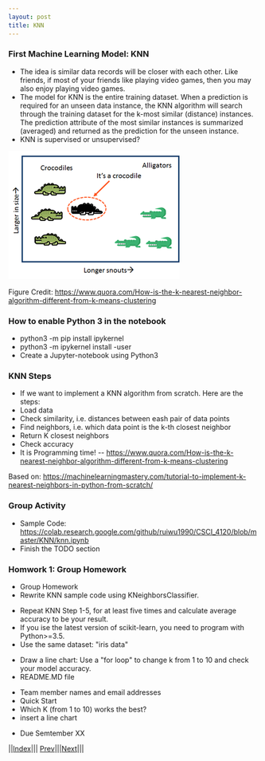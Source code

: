```yaml
---
layout: post
title: KNN
---
```


### First Machine Learning Model: KNN

- The idea is similar data records will be closer with each other. Like friends, if most of your friends like playing video games, then you may also enjoy playing video games.
- The model for KNN is the entire training dataset. When a prediction is required for an unseen data instance, the KNN algorithm will search through the training dataset for the k-most similar (distance) instances. The prediction attribute of the most similar instances is summarized (averaged) and returned as the prediction for the unseen instance.
- KNN is supervised or unsupervised?

![](knn1.png)

Figure Credit: https://www.quora.com/How-is-the-k-nearest-neighbor-algorithm-different-from-k-means-clustering

### How to enable Python 3 in the notebook
- python3 -m pip install ipykernel
- python3 -m ipykernel install -user
- Create a Jupyter-notebook using Python3

### KNN Steps
- If we want to implement a KNN algorithm from scratch. Here are the steps:
- Load data
- Check similarity, i.e. distances between eash pair of data points
- Find neighbors, i.e. which data point is the k-th closest neighbor
- Return K closest neighbors
- Check accuracy
- It is Programming time!
-- <https://www.quora.com/How-is-the-k-nearest-neighbor-algorithm-different-from-k-means-clustering>

Based on: <https://machinelearningmastery.com/tutorial-to-implement-k-nearest-neighbors-in-python-from-scratch/>

### Group Activity
- Sample Code: <https://colab.research.google.com/github/ruiwu1990/CSCI_4120/blob/master/KNN/knn.ipynb>
- Finish the TODO section

### Homwork 1: Group Homework
- Group Homework
- Rewrite KNN sample code using KNeighborsClassifier.
* Repeat KNN Step 1-5, for at least five times and calculate average accuracy to be your result.
* If you ise the latest version of scikit-learn, you need to program with Python>=3.5.
* Use the same dataset: "iris data"
- Draw a line chart: Use a "for loop" to change k from 1 to 10 and check your model accuracy.
- README.MD file
* Team member names and email addresses
* Quick Start
* Which K (from 1 to 10) works the best?
* insert a line chart
- Due Semtember XX

||[Index](../../../)||| [Prev](../)|||[Next](k-part2)|||
